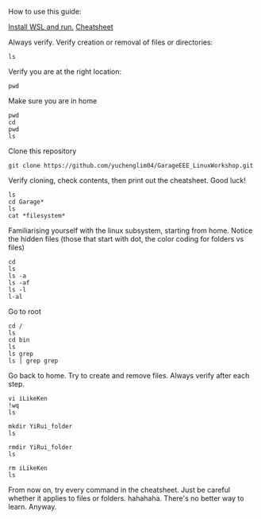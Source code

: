 How to use this guide:


[Install WSL and run.](https://github.com/yuchenglim04/GarageEEE_LinuxWorkshop_test/blob/main/Install_wsl.md)
[Cheatsheet](https://github.com/yuchenglim04/GarageEEE_LinuxWorkshop_test/blob/main/cheatsheet_filesystem.md)

Always verify.
Verify creation or removal of files or directories:
```
ls
```

Verify you are at the right location:
```
pwd
```

Make sure you are in home
```
pwd
cd
pwd
ls
```

Clone this repository
```
git clone https://github.com/yuchenglim04/GarageEEE_LinuxWorkshop.git
```
Verify cloning, check contents, then print out the cheatsheet. Good luck! 
```
ls
cd Garage*
ls
cat *filesystem*
```

Familiarising yourself with the linux subsystem, starting from home. Notice the hidden files (those that start with dot, the color coding for folders vs files)
```
cd
ls
ls -a
ls -af
ls -l
l-al
```

Go to root
```
cd /
ls
cd bin
ls
ls grep
ls | grep grep
```

Go back to home. Try to create and remove files. Always verify after each step.
```
vi iLikeKen
!wq
ls

mkdir YiRui_folder
ls

rmdir YiRui_folder
ls

rm iLikeKen
ls
```



From now on, try every command in the cheatsheet. Just be careful whether it applies to files or folders. hahahaha. There's no better way to learn. Anyway.







